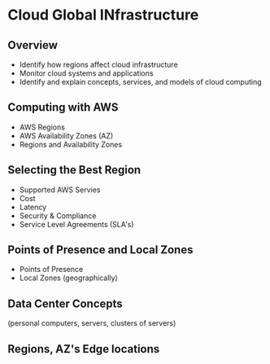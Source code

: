 # Cloud Global INfrastructure

## Overview
- Identify how regions affect cloud infrastructure
- Monitor cloud systems and applications
- Identify and explain concepts, services, and models of cloud computing

## Computing with AWS 

- AWS Regions
- AWS Availability Zones (AZ)
- Regions and Availability Zones

## Selecting the Best Region
- Supported AWS Servies
- Cost 
- Latency
- Security & Compliance
- Service Level Agreements (SLA's)

## Points of Presence and Local Zones
- Points of Presence
- Local Zones (geographically)

## Data Center Concepts
(personal computers, servers, clusters of servers)

## Regions, AZ's Edge locations
